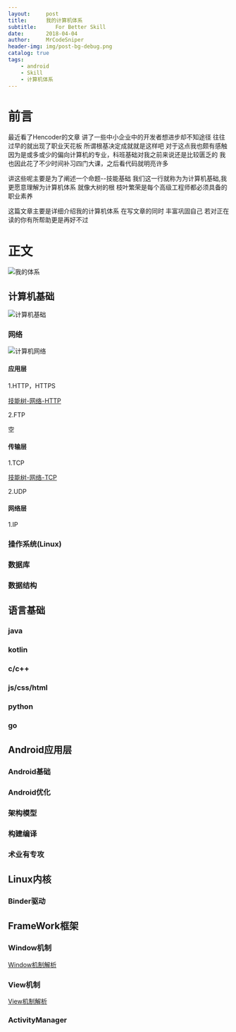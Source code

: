 ```yaml
---
layout:     post
title:      我的计算机体系
subtitle:      For Better Skill
date:       2018-04-04
author:     MrCodeSniper
header-img: img/post-bg-debug.png
catalog: true
tags:
    - android
    - Skill
    - 计算机体系
---
```


# 前言

最近看了Hencoder的文章 讲了一些中小企业中的开发者想进步却不知途径 往往过早的就出现了职业天花板 
所谓根基决定成就就是这样吧 对于这点我也颇有感触 因为是或多或少的偏向计算机的专业，科班基础对我之前来说还是比较匮乏的 我也因此花了不少时间补习四门大课，之后看代码就明亮许多 

讲这些呢主要是为了阐述一个命题--技能基础
我们这一行就称为为计算机基础,我更愿意理解为计算机体系
就像大树的根 枝叶繁荣是每个高级工程师都必须具备的职业素养

这篇文章主要是详细介绍我的计算机体系  在写文章的同时 丰富巩固自己 若对正在读的你有所帮助更是再好不过
 
# 正文

![我的体系](https://upload-images.jianshu.io/upload_images/2634235-6830203867ff6d8b.png?imageMogr2/auto-orient/strip%7CimageView2/2/w/1240)

## 计算机基础


![计算机基础](https://upload-images.jianshu.io/upload_images/2634235-d9e6a20936f66ce7.png?imageMogr2/auto-orient/strip%7CimageView2/2/w/1240)

### 网络

![计算机网络](https://upload-images.jianshu.io/upload_images/2634235-4c0a8f8899756551.png?imageMogr2/auto-orient/strip%7CimageView2/2/w/1240)

#### 应用层

1.HTTP，HTTPS

[技能树-网络-HTTP](https://www.jianshu.com/p/803099191414)

2.FTP

空

#### 传输层

1.TCP

[技能树-网络-TCP](https://www.jianshu.com/p/c79e9861aab7)

2.UDP

#### 网络层

1.IP


### 操作系统(Linux)

### 数据库

### 数据结构


## 语言基础

### java

### kotlin

### c/c++

### js/css/html

### python

### go

## Android应用层

### Android基础

### Android优化

### 架构模型

### 构建编译

### 术业有专攻


## Linux内核

### Binder驱动

## FrameWork框架

### Window机制

[Window机制解析](https://mrcodesniper.github.io/2017/12/04/Window%E6%9C%BA%E5%88%B6%E8%A7%A3%E6%9E%90/)

### View机制

[View机制解析](https://mrcodesniper.github.io/2018/04/01/View%E6%9C%BA%E5%88%B6%E8%A7%A3%E6%9E%90/)

### ActivityManager




